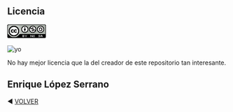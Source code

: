 ## Licencia

![LICENCIA](https://github.com/kikelopser/tarea-chocolatey/blob/main/Imagenes/licencia.png)

![yo](https://pbs.twimg.com/media/Fb6s7rQXEAEbTb1?format=jpg&name=small)

No hay mejor licencia que la del creador de este repositorio tan interesante.
## Enrique López Serrano

◀️ [VOLVER](https://github.com/kikelopser/Ansible)
